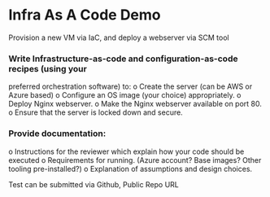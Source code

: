 # Infra As A Code Demo

Provision a new VM via IaC, and deploy a webserver
via SCM tool
### Write Infrastructure-as-code and configuration-as-code recipes (using your
preferred orchestration software) to:
o Create the server (can be AWS or Azure based)
o Configure an OS image (your choice) appropriately.
o Deploy Nginx webserver.
o Make the Nginx webserver available on port 80.
o Ensure that the server is locked down and secure.

### Provide documentation:
o Instructions for the reviewer which explain how your code should be
executed
o Requirements for running. (Azure account? Base images? Other
tooling pre-installed?)
o Explanation of assumptions and design choices.

Test can be submitted via Github, Public Repo URL
